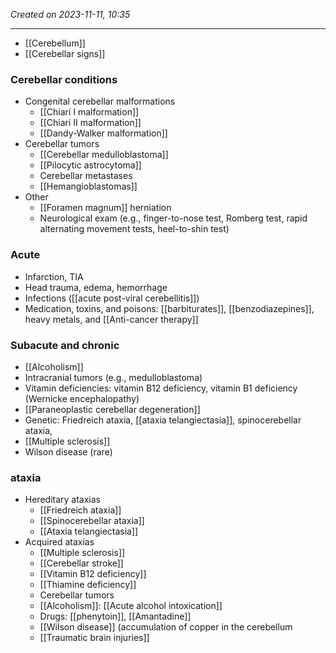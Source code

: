 *Created on 2023-11-11, 10:35* 

---
- [[Cerebellum]] 
- [[Cerebellar signs]]
### Cerebellar conditions
- Congenital cerebellar malformations
   - [[Chiari I malformation]]
   - [[Chiari II malformation]]
   - [[Dandy-Walker malformation]]
- Cerebellar tumors
   - [[Cerebellar medulloblastoma]]
   - [[Pilocytic astrocytoma]]
   - Cerebellar metastases
   - [[Hemangioblastomas]]
- Other
   - [[Foramen magnum]] herniation
   - Neurological exam (e.g., finger-to-nose test, Romberg test, rapid alternating movement tests, heel-to-shin test)


### Acute
- Infarction, TIA
- Head trauma, edema, hemorrhage
- Infections ([[acute post-viral cerebellitis]])
- Medication, toxins, and poisons: [[barbiturates]], [[benzodiazepines]], heavy metals, and [[Anti-cancer therapy]]

### Subacute and chronic
- [[Alcoholism]]
- Intracranial tumors (e.g., medulloblastoma)
- Vitamin deficiencies: vitamin B12 deficiency, vitamin B1 deficiency (Wernicke encephalopathy)
- [[Paraneoplastic cerebellar degeneration]]
- Genetic: Friedreich ataxia, [[ataxia telangiectasia]], spinocerebellar ataxia,
- [[Multiple sclerosis]]
- Wilson disease (rare)

### ataxia 
- Hereditary ataxias
   - [[Friedreich ataxia]]
   - [[Spinocerebellar ataxia]]
   - [[Ataxia telangiectasia]]
- Acquired ataxias
   - [[Multiple sclerosis]]
   - [[Cerebellar stroke]]
   - [[Vitamin B12 deficiency]]
   - [[Thiamine deficiency]] 
   - Cerebellar tumors
   - [[Alcoholism]]: [[Acute alcohol intoxication]]
   - Drugs: [[phenytoin]], [[Amantadine]] 
   - [[Wilson disease]] (accumulation of copper in the cerebellum
   - [[Traumatic brain injuries]]